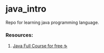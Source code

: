 # java_intro

Repo for learning java programming language.

### Resources:
1. [Java Full Course for free ☕](https://www.youtube.com/watch?v=xk4_1vDrzzo)
